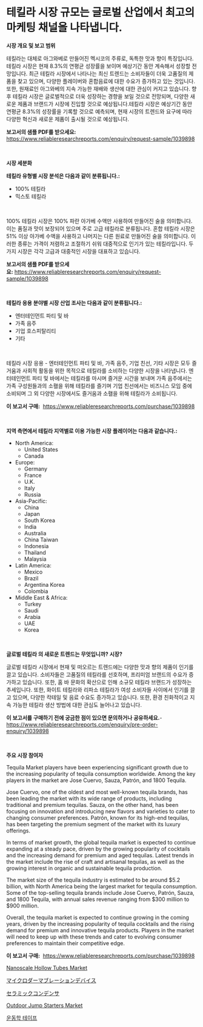 <p><h1>테킬라 시장 규모는 글로벌 산업에서 최고의 마케팅 채널을 나타냅니다.</h1></p><p><strong>시장 개요 및 보고 범위</strong></p>
<p><p>테킬라는 대체로 아그와베로 만들어진 멕시코의 주류로, 독특한 맛과 향이 특징입니다. 테킬라 시장은 현재 8.3%의 연평균 성장률을 보이며 예상기간 동안 계속해서 성장할 전망입니다. 최근 테킬라 시장에서 나타나는 최신 트렌드는 소비자들이 더욱 고품질의 제품을 찾고 있으며, 다양한 플레이버와 혼합음료에 대한 수요가 증가하고 있는 것입니다. 또한, 원재료인 아그와베의 지속 가능한 재배와 생산에 대한 관심이 커지고 있습니다. 향후 테킬라 시장은 글로벌적으로 더욱 성장하는 경향을 보일 것으로 전망되며, 다양한 새로운 제품과 브랜드가 시장에 진입할 것으로 예상됩니다.테킬라 시장은 예상기간 동안 연평균 8.3%의 성장률을 기록할 것으로 예측되며, 현재 시장의 트렌드와 요구에 따라 다양한 혁신과 새로운 제품이 출시될 것으로 예상됩니다.</p></p>
<p><strong>보고서의 샘플 PDF를 받으세요:</strong> <a href="https://www.reliableresearchreports.com/enquiry/request-sample/1039898">https://www.reliableresearchreports.com/enquiry/request-sample/1039898</a></p>
<p>&nbsp;</p>
<p><strong>시장 세분화</strong></p>
<p><strong>테킬라 유형별 시장 분석은 다음과 같이 분류됩니다.:</strong></p>
<p><ul><li>100% 테킬라</li><li>믹스토 테킬라</li></ul></p>
<p>&nbsp;</p>
<p><p>100% 테킬라 시장은 100% 파란 아가베 수액만 사용하여 만들어진 술을 의미합니다. 이는 품질과 맛이 보장되어 있으며 주로 고급 테킬라로 분류됩니다. 혼합 테킬라 시장은 51% 이상 아가베 수액을 사용하고 나머지는 다른 원료로 만들어진 술을 의미합니다. 이러한 종류는 가격이 저렴하고 조절하기 쉬워 대중적으로 인기가 있는 테킬라입니다. 두 가지 시장은 각각 고급과 대중적인 시장을 대표하고 있습니다.</p></p>
<p><strong>보고서의 샘플 PDF를 받으세요:</strong>&nbsp;<a href="https://www.reliableresearchreports.com/enquiry/request-sample/1039898">https://www.reliableresearchreports.com/enquiry/request-sample/1039898</a></p>
<p>&nbsp;</p>
<p><strong> 테킬라 응용 분야별 시장 산업 조사는 다음과 같이 분류됩니다.:</strong></p>
<p><ul><li>엔터테인먼트 파티 및 바</li><li>가족 음주</li><li>기업 호스피탈리티</li><li>기타</li></ul></p>
<p>&nbsp;</p>
<p><p>테킬라 시장 응용 - 엔터테인먼트 파티 및 바, 가족 음주, 기업 친선, 기타 시장은 모두 즐거움과 사회적 활동을 위한 목적으로 테킬라를 소비하는 다양한 시장을 나타냅니다. 엔터테인먼트 파티 및 바에서는 테킬라를 마시며 즐거운 시간을 보내며 가족 음주에서는 가족 구성원들과의 소홸을 위해 테킬라를 즐기며 기업 친선에서는 비즈니스 모임 중에 소비되며 그 외 다양한 시장에서도 즐거움과 소홸을 위해 테킬라가 소비됩니다.</p></p>
<p><strong>이 보고서 구매:</strong>&nbsp; <a href="https://www.reliableresearchreports.com/purchase/1039898">https://www.reliableresearchreports.com/purchase/1039898</a></p>
<p>&nbsp;</p>
<p><strong>지역 측면에서 테킬라 지역별로 이용 가능한 시장 플레이어는 다음과 같습니다.:</strong></p>
<p><ul>
    <li>
        North America:
        <ul>
            <li>United States</li>
            <li>Canada</li>
        </ul>
    </li>
    <li>
        Europe:
        <ul>
            <li>Germany</li>
            <li>France</li>
            <li>U.K.</li>
            <li>Italy</li>
            <li>Russia</li>
        </ul>
    </li>
    <li>
        Asia-Pacific:
        <ul>
            <li>China</li>
            <li>Japan</li>
            <li>South Korea</li>
            <li>India</li>
            <li>Australia</li>
            <li>China Taiwan</li>
            <li>Indonesia</li>
            <li>Thailand</li>
            <li>Malaysia</li>
        </ul>
    </li>
    <li>
        Latin America:
        <ul>
            <li>Mexico</li>
            <li>Brazil</li>
            <li>Argentina Korea</li>
            <li>Colombia</li>
        </ul>
    </li>
    <li>
        Middle East & Africa:
        <ul>
            <li>Turkey</li>
            <li>Saudi</li>
            <li>Arabia</li>
            <li>UAE</li>
            <li>Korea</li>
        </ul>
    </li>
    </ul></p>
<p>&nbsp;</p>
<p><strong>글로벌 테킬라 의 새로운 트렌드는 무엇입니까? 시장?</strong></p>
<p><p>글로벌 테킬라 시장에서 현재 및 떠오르는 트렌드에는 다양한 맛과 향의 제품이 인기를 끌고 있습니다. 소비자들은 고품질의 테킬라를 선호하며, 프리미엄 브랜드의 수요가 증가하고 있습니다. 또한, 홈 바 문화의 확산으로 인해 소규모 테킬라 브랜드가 성장하는 추세입니다. 또한, 화이트 테킬라와 리파소 테킬라가 여성 소비자들 사이에서 인기를 끌고 있으며, 다양한 칵테일 및 음료 수요도 증가하고 있습니다. 또한, 환경 친화적이고 지속 가능한 테킬라 생산 방법에 대한 관심도 늘어나고 있습니다.</p></p>
<p><strong>이 보고서를 구매하기 전에 궁금한 점이 있으면 문의하거나 공유하세요.</strong>- <a href="https://www.reliableresearchreports.com/enquiry/pre-order-enquiry/1039898">https://www.reliableresearchreports.com/enquiry/pre-order-enquiry/1039898</a></p>
<p>&nbsp;</p>
<p><strong>주요 시장 참여자</strong></p>
<p><p>Tequila Market players have been experiencing significant growth due to the increasing popularity of tequila consumption worldwide. Among the key players in the market are Jose Cuervo, Sauza, Patrón, and 1800 Tequila. </p><p>Jose Cuervo, one of the oldest and most well-known tequila brands, has been leading the market with its wide range of products, including traditional and premium tequilas. Sauza, on the other hand, has been focusing on innovation and introducing new flavors and varieties to cater to changing consumer preferences. Patrón, known for its high-end tequilas, has been targeting the premium segment of the market with its luxury offerings.</p><p>In terms of market growth, the global tequila market is expected to continue expanding at a steady pace, driven by the growing popularity of cocktails and the increasing demand for premium and aged tequilas. Latest trends in the market include the rise of craft and artisanal tequilas, as well as the growing interest in organic and sustainable tequila production.</p><p>The market size of the tequila industry is estimated to be around $5.2 billion, with North America being the largest market for tequila consumption. Some of the top-selling tequila brands include Jose Cuervo, Patrón, Sauza, and 1800 Tequila, with annual sales revenue ranging from $300 million to $900 million.</p><p>Overall, the tequila market is expected to continue growing in the coming years, driven by the increasing popularity of tequila cocktails and the rising demand for premium and innovative tequila products. Players in the market will need to keep up with these trends and cater to evolving consumer preferences to maintain their competitive edge.</p></p>
<p><strong>이 보고서 구매:</strong>&nbsp;&nbsp;<a href="https://www.reliableresearchreports.com/purchase/1039898">https://www.reliableresearchreports.com/purchase/1039898</a></p>
<p><p><a href="https://view.publitas.com/reportprime-1/nanoscale-hollow-tubes-market-size-and-growth-market-segmentation-regional-and-country-breakdowns-and-market-trends-for-period-from-2023-2030/">Nanoscale Hollow Tubes Market</a></p><p><a href="https://github.com/mcbeesbxa270/Market-Research-Report-List-1/blob/main/4028596189024.md">マイクロダーマブレーションデバイス</a></p><p><a href="https://medium.com/@anton65482023/%E3%82%BB%E3%83%A9%E3%83%9F%E3%83%83%E3%82%AF%E3%82%B3%E3%83%B3%E3%83%87%E3%83%B3%E3%82%B5%E5%B8%82%E5%A0%B4-%E3%82%B7%E3%82%A7%E3%82%A2%E7%8E%87-%E5%B8%82%E5%A0%B4%E5%8B%95%E5%90%91-%E5%B0%86%E6%9D%A5%E3%81%AE%E6%88%90%E9%95%B7%E3%81%AE%E6%8E%A2%E7%A9%B6-a993f0a81dae">セラミックコンデンサ</a></p><p><a href="https://github.com/mahnoor2003/Market-Research-Report-List-3/blob/main/outdoor-jump-starters-market.md">Outdoor Jump Starters Market</a></p><p><a href="https://medium.com/@sammyultyylrich9067856/%ED%82%A4%EB%84%A4%EC%8B%9C%EC%98%AC%EB%A1%9C%EC%A7%80-%ED%85%8C%EC%9D%B4%ED%94%84-%EC%8B%9C%EC%9E%A5-%EB%B6%84%EC%84%9D-%EA%B8%80%EB%A1%9C%EB%B2%8C-%EC%82%B0%EC%97%85-%EC%A0%84%EB%A7%9D%EA%B3%BC-%EC%98%88%EC%B8%A1-2024%EB%85%84%EB%B6%80%ED%84%B0-2031%EB%85%84%EA%B9%8C%EC%A7%80-ef6f30773391">운동학 테이프</a></p></p>

